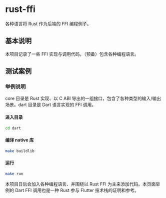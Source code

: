 # rust-ffi

各种语言将 Rust 作为后端的 FFI 编程例子。

## 基本说明

本项目记录了一些 FFI 实现与调用代码，（预备）包含各种编程语言。

## 测试案例

### 举例说明

core 目录是 Rust 实现、以 C ABI 导出的一组接口，包含了各种类型的输入/输出场景。dart 目录是 Dart 语言实现的 FFI 调用。

#### 进入目录 
```bash
cd dart
```

#### 编译 native 库
```bash
make buildlib
```

#### 运行
```bash
make run
```

本项目日后会加入各种编程语言、并围绕以 Rust FFI 为主来添加代码。本页面举例的 Dart FFI 调用也是一种 Rust 参与 Flutter 技术栈的证明和参考。

